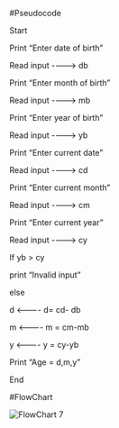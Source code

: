 #Pseudocode

Start

Print “Enter date of birth”

Read input ----> db

Print “Enter month of birth”

Read input ----> mb

Print “Enter year of birth” 

Read input ----> yb

Print “Enter current date”

Read input ----> cd

Print “Enter current month”

Read input ----> cm

Print “Enter current year” 

Read input ----> cy 

If yb > cy

print “Invalid input”

else

d <---- d= cd- db

m <---- m = cm-mb

y <---- y = cy-yb

Print “Age = d,m,y”

End

#FlowChart

![FlowChart 7](https://user-images.githubusercontent.com/117455989/209169252-62c813b9-ba49-4fd9-8d68-57abee552bc0.jpeg)
